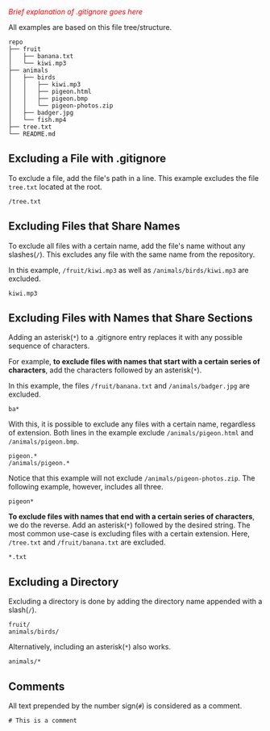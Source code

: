 <font style="color:red">*Brief explanation of .gitignore goes here*</font>

All examples are based on this file tree/structure.
```
repo
├── fruit
│   ├── banana.txt
│   └── kiwi.mp3
├── animals
│   ├── birds
│   │   ├── kiwi.mp3
│   │   ├── pigeon.html
│   │   ├── pigeon.bmp
│   │   └── pigeon-photos.zip
│   ├── badger.jpg
│   └── fish.mp4
├── tree.txt
└── README.md
```

## Excluding a File with  .gitignore
To exclude a file, add the file's path in a line. This example excludes the file `tree.txt` located at the root.
```
/tree.txt
```

## Excluding Files that Share Names
To exclude all files with a certain name, add the file's name without any slashes(`/`). This excludes any file with the same name from the repository.

In this example, `/fruit/kiwi.mp3` as well as `/animals/birds/kiwi.mp3` are excluded.
```
kiwi.mp3
```

## Excluding Files with Names that Share Sections
Adding an asterisk(`*`) to a .gitignore entry replaces it with any possible sequence of characters.

For example, **to exclude files with names that start with a certain series of characters**, add the characters followed by an asterisk(`*`).

In this example, the files `/fruit/banana.txt` and `/animals/badger.jpg` are excluded.
```
ba*
```

With this, it is possible to exclude any files with a certain name, regardless of extension. Both lines in the example exclude `/animals/pigeon.html` and `/animals/pigeon.bmp`.
```
pigeon.*
/animals/pigeon.*
```
Notice that this example will not exclude `/animals/pigeon-photos.zip`. The following example, however, includes all three.
```
pigeon*
```

**To exclude files with names that end with a certain series of characters**, we do the reverse. Add an asterisk(`*`) followed by the desired string. The most common use-case is excluding files with a certain extension. Here, `/tree.txt` and `/fruit/banana.txt` are excluded.
```
*.txt
```

## Excluding a Directory
Excluding a directory is done by adding the directory name appended with a slash(`/`).
```
fruit/
animals/birds/
```
Alternatively, including an asterisk(`*`) also works. 
```
animals/*
```

## Comments
All text prepended by the number sign(`#`) is considered as a comment.
```
# This is a comment
```
